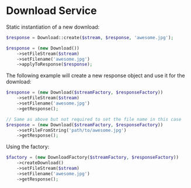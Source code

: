 # Download Service

Static instantiation of a new download:

```php
$response = Download::create($stream, $response, 'awesome.jpg');

$response = (new Download())
    ->setFileStream($stream)
    ->setFilename('awesome.jpg')
    ->applyToResponse($response);
```

The following example will create a new response object and use it for the download:

```php
$response = (new Download($streamFactory, $responseFactory))
    ->setFileStream($stream)
    ->setFilename('awesome.jpg')
    ->getResponse();

// Same as above but not required to set the file name in this case
$response = (new Download($streamFactory, $responseFactory))
    ->setFileFromString('path/to/awesome.jpg')
    ->getResponse();
```

Using the factory:

```php
$factory = (new DownloadFactory($streamFactory, $responseFactory))
    ->createDownload()
    ->setFileStream($stream)
    ->setFilename('awesome.jpg')
    ->getResponse();
```

